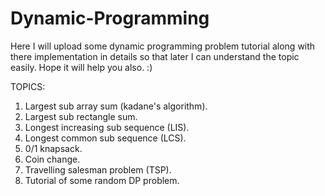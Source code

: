 # Dynamic-Programming
Here I will upload some dynamic programming problem tutorial along with there 
implementation in details so that later I can understand the topic easily. Hope it will help you also. :)

TOPICS:
  1. Largest sub array sum (kadane's algorithm).
  2. Largest sub rectangle sum.
  3. Longest increasing sub sequence (LIS).
  4. Longest common sub sequence (LCS).
  5. 0/1 knapsack.
  6. Coin change.
  7. Travelling salesman problem (TSP).
  8. Tutorial of some random DP problem.
